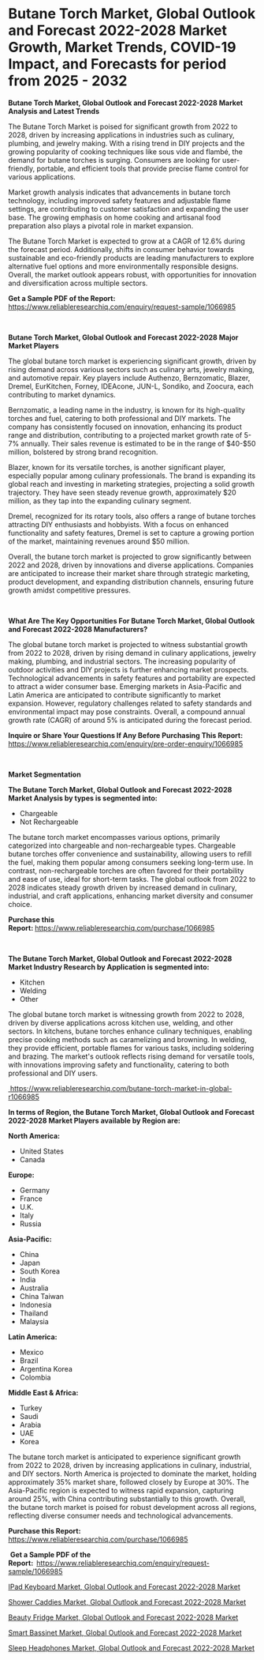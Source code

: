 <p><h1>Butane Torch Market, Global Outlook and Forecast 2022-2028 Market Growth, Market Trends, COVID-19 Impact, and Forecasts for period from 2025 - 2032</h1></p><p><strong>Butane Torch Market, Global Outlook and Forecast 2022-2028 Market Analysis and Latest Trends</strong></p>
<p><p>The Butane Torch Market is poised for significant growth from 2022 to 2028, driven by increasing applications in industries such as culinary, plumbing, and jewelry making. With a rising trend in DIY projects and the growing popularity of cooking techniques like sous vide and flambé, the demand for butane torches is surging. Consumers are looking for user-friendly, portable, and efficient tools that provide precise flame control for various applications.</p><p>Market growth analysis indicates that advancements in butane torch technology, including improved safety features and adjustable flame settings, are contributing to customer satisfaction and expanding the user base. The growing emphasis on home cooking and artisanal food preparation also plays a pivotal role in market expansion.</p><p>The Butane Torch Market is expected to grow at a CAGR of 12.6% during the forecast period. Additionally, shifts in consumer behavior towards sustainable and eco-friendly products are leading manufacturers to explore alternative fuel options and more environmentally responsible designs. Overall, the market outlook appears robust, with opportunities for innovation and diversification across multiple sectors.</p></p>
<p><strong>Get a Sample PDF of the Report:&nbsp;</strong> <a href="https://www.reliableresearchiq.com/enquiry/request-sample/1066985?utm_campaign=1900&utm_medium=2&utm_source=Github&utm_content=ia&utm_term=21032025&utm_id=butane-torch-market-global-outlook-and-forecast-2022-2028">https://www.reliableresearchiq.com/enquiry/request-sample/1066985</a></p>
<p>&nbsp;</p>
<p><strong>Butane Torch Market, Global Outlook and Forecast 2022-2028 Major Market Players</strong></p>
<p><p>The global butane torch market is experiencing significant growth, driven by rising demand across various sectors such as culinary arts, jewelry making, and automotive repair. Key players include Authenzo, Bernzomatic, Blazer, Dremel, EurKitchen, Forney, IDEAcone, JUN-L, Sondiko, and Zoocura, each contributing to market dynamics.</p><p>Bernzomatic, a leading name in the industry, is known for its high-quality torches and fuel, catering to both professional and DIY markets. The company has consistently focused on innovation, enhancing its product range and distribution, contributing to a projected market growth rate of 5-7% annually. Their sales revenue is estimated to be in the range of $40-$50 million, bolstered by strong brand recognition.</p><p>Blazer, known for its versatile torches, is another significant player, especially popular among culinary professionals. The brand is expanding its global reach and investing in marketing strategies, projecting a solid growth trajectory. They have seen steady revenue growth, approximately $20 million, as they tap into the expanding culinary segment.</p><p>Dremel, recognized for its rotary tools, also offers a range of butane torches attracting DIY enthusiasts and hobbyists. With a focus on enhanced functionality and safety features, Dremel is set to capture a growing portion of the market, maintaining revenues around $50 million.</p><p>Overall, the butane torch market is projected to grow significantly between 2022 and 2028, driven by innovations and diverse applications. Companies are anticipated to increase their market share through strategic marketing, product development, and expanding distribution channels, ensuring future growth amidst competitive pressures.</p></p>
<p>&nbsp;</p>
<p><strong>What Are The Key Opportunities For Butane Torch Market, Global Outlook and Forecast 2022-2028 Manufacturers?</strong></p>
<p><p>The global butane torch market is projected to witness substantial growth from 2022 to 2028, driven by rising demand in culinary applications, jewelry making, plumbing, and industrial sectors. The increasing popularity of outdoor activities and DIY projects is further enhancing market prospects. Technological advancements in safety features and portability are expected to attract a wider consumer base. Emerging markets in Asia-Pacific and Latin America are anticipated to contribute significantly to market expansion. However, regulatory challenges related to safety standards and environmental impact may pose constraints. Overall, a compound annual growth rate (CAGR) of around 5% is anticipated during the forecast period.</p></p>
<p><strong>Inquire or Share Your Questions If Any Before Purchasing This Report:</strong> <a href="https://www.reliableresearchiq.com/enquiry/pre-order-enquiry/1066985?utm_campaign=1900&utm_medium=2&utm_source=Github&utm_content=ia&utm_term=21032025&utm_id=butane-torch-market-global-outlook-and-forecast-2022-2028">https://www.reliableresearchiq.com/enquiry/pre-order-enquiry/1066985</a></p>
<p>&nbsp;</p>
<p><strong>Market Segmentation</strong></p>
<p><strong>The Butane Torch Market, Global Outlook and Forecast 2022-2028 Market Analysis by types is segmented into:</strong></p>
<p><ul><li>Chargeable</li><li>Not Rechargeable</li></ul></p>
<p><p>The butane torch market encompasses various options, primarily categorized into chargeable and non-rechargeable types. Chargeable butane torches offer convenience and sustainability, allowing users to refill the fuel, making them popular among consumers seeking long-term use. In contrast, non-rechargeable torches are often favored for their portability and ease of use, ideal for short-term tasks. The global outlook from 2022 to 2028 indicates steady growth driven by increased demand in culinary, industrial, and craft applications, enhancing market diversity and consumer choice.</p></p>
<p><strong>Purchase this Report:&nbsp;</strong><a href="https://www.reliableresearchiq.com/purchase/1066985?utm_campaign=1900&utm_medium=2&utm_source=Github&utm_content=ia&utm_term=21032025&utm_id=butane-torch-market-global-outlook-and-forecast-2022-2028">https://www.reliableresearchiq.com/purchase/1066985</a></p>
<p>&nbsp;</p>
<p><strong>The Butane Torch Market, Global Outlook and Forecast 2022-2028 Market Industry Research by Application is segmented into:</strong></p>
<p><ul><li>Kitchen</li><li>Welding</li><li>Other</li></ul></p>
<p><p>The global butane torch market is witnessing growth from 2022 to 2028, driven by diverse applications across kitchen use, welding, and other sectors. In kitchens, butane torches enhance culinary techniques, enabling precise cooking methods such as caramelizing and browning. In welding, they provide efficient, portable flames for various tasks, including soldering and brazing. The market's outlook reflects rising demand for versatile tools, with innovations improving safety and functionality, catering to both professional and DIY users.</p></p>
<p><a href="https://www.reliableresearchiq.com/butane-torch-market-in-global-r1066985?utm_campaign=1900&utm_medium=2&utm_source=Github&utm_content=ia&utm_term=21032025&utm_id=butane-torch-market-global-outlook-and-forecast-2022-2028">&nbsp;https://www.reliableresearchiq.com/butane-torch-market-in-global-r1066985</a></p>
<p><strong>In terms of Region, the Butane Torch Market, Global Outlook and Forecast 2022-2028 Market Players available by Region are:</strong></p>
<p>
    <p> <strong> North America: </strong>
        <ul>
            <li>United States</li>
            <li>Canada</li>
        </ul>
        </p> 
    <p> <strong> Europe: </strong>
        <ul>
            <li>Germany</li>
            <li>France</li>
            <li>U.K.</li>
            <li>Italy</li>
            <li>Russia</li>
        </ul>
        </p> 
    <p> <strong> Asia-Pacific: </strong>
        <ul>
            <li>China</li>
            <li>Japan</li>
            <li>South Korea</li>
            <li>India</li>
            <li>Australia</li>
            <li>China Taiwan</li>
            <li>Indonesia</li>
            <li>Thailand</li>
            <li>Malaysia</li>
        </ul>
        </p> 
    <p> <strong> Latin America: </strong>
        <ul>
            <li>Mexico</li>
            <li>Brazil</li>
            <li>Argentina Korea</li>
            <li>Colombia</li>
        </ul>
        </p> 
    <p> <strong> Middle East & Africa: </strong>
        <ul>
            <li>Turkey</li>
            <li>Saudi</li>
            <li>Arabia</li>
            <li>UAE</li>
            <li>Korea</li>
        </ul>
    </p>
    </p>
<p><p>The butane torch market is anticipated to experience significant growth from 2022 to 2028, driven by increasing applications in culinary, industrial, and DIY sectors. North America is projected to dominate the market, holding approximately 35% market share, followed closely by Europe at 30%. The Asia-Pacific region is expected to witness rapid expansion, capturing around 25%, with China contributing substantially to this growth. Overall, the butane torch market is poised for robust development across all regions, reflecting diverse consumer needs and technological advancements.</p></p>
<p><strong>Purchase this Report: </strong><a href="https://www.reliableresearchiq.com/purchase/1066985?utm_campaign=1900&utm_medium=2&utm_source=Github&utm_content=ia&utm_term=21032025&utm_id=butane-torch-market-global-outlook-and-forecast-2022-2028">https://www.reliableresearchiq.com/purchase/1066985</a></p>
<p>&nbsp;<strong>Get a Sample PDF of the Report:&nbsp;&nbsp;</strong><a href="https://www.reliableresearchiq.com/enquiry/request-sample/1066985?utm_campaign=1900&utm_medium=2&utm_source=Github&utm_content=ia&utm_term=21032025&utm_id=butane-torch-market-global-outlook-and-forecast-2022-2028">https://www.reliableresearchiq.com/enquiry/request-sample/1066985</a></p>
<p><strong></strong></p>
<p><p><a href="https://github.com/deyniphytic/Market-Research-Report-List-1/blob/main/ipad-keyboard-market-global-outlook-and-forecast-2022-2028-market.md?utm_campaign=1900&utm_medium=2&utm_source=Github&utm_content=ia&utm_term=21032025&utm_id=butane-torch-market-global-outlook-and-forecast-2022-2028">IPad Keyboard Market, Global Outlook and Forecast 2022-2028 Market</a></p><p><a href="https://github.com/anggigpps/Market-Research-Report-List-1/blob/main/shower-caddies-market-global-outlook-and-forecast-2022-2028-market.md?utm_campaign=1900&utm_medium=2&utm_source=Github&utm_content=ia&utm_term=21032025&utm_id=butane-torch-market-global-outlook-and-forecast-2022-2028">Shower Caddies Market, Global Outlook and Forecast 2022-2028 Market</a></p><p><a href="https://github.com/saoneubeh8/Market-Research-Report-List-1/blob/main/beauty-fridge-market-global-outlook-and-forecast-2022-2028-market.md?utm_campaign=1900&utm_medium=2&utm_source=Github&utm_content=ia&utm_term=21032025&utm_id=butane-torch-market-global-outlook-and-forecast-2022-2028">Beauty Fridge Market, Global Outlook and Forecast 2022-2028 Market</a></p><p><a href="https://github.com/mohmodsiason/Market-Research-Report-List-1/blob/main/smart-bassinet-market-global-outlook-and-forecast-2022-2028-market.md?utm_campaign=1900&utm_medium=2&utm_source=Github&utm_content=ia&utm_term=21032025&utm_id=butane-torch-market-global-outlook-and-forecast-2022-2028">Smart Bassinet Market, Global Outlook and Forecast 2022-2028 Market</a></p><p><a href="https://github.com/haaszgettre6/Market-Research-Report-List-1/blob/main/sleep-headphones-market-global-outlook-and-forecast-2022-2028-market.md?utm_campaign=1900&utm_medium=2&utm_source=Github&utm_content=ia&utm_term=21032025&utm_id=butane-torch-market-global-outlook-and-forecast-2022-2028">Sleep Headphones Market, Global Outlook and Forecast 2022-2028 Market</a></p></p>